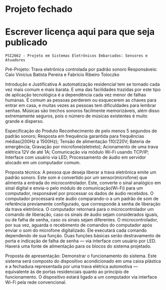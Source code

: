 # Projeto fechado
# Escrever licença aqui para que seja publicado

    PSI2662 - Projeto em Sistemas Eletrônicos Embarcados: Sensores e Atuadores

Pré-Projeto: Trava eletrônica controlada por padrão sonoro
Responsáveis: Caio Vinícius Batista Pereira e Fabrício Ribeiro Toloczko

Introdução e Justificativa
    A automatização residencial tem se tornado cada vez mais comum e mais barata. E uma das facilidades trazidas por este tipo de aplicação tecnológica é a dependência cada vez menor de falhas humanas. É comum as pessoas perderem ou esquecerem as chaves para entrar em casa, e muitas vezes as pessoas tem dificuldades para lembrar senhas. Músicas são trechos sonoros facilmente memorizáveis, além disso extremamente seguros, pois o número de músicas existentes é muito grande e disperso. 

Especificação do Produto
Reconhecimento de pelo menos 5 segundos de padrão sonoro;
Resposta em frequência garantida para frequências médias(200Hz a 1500Hz);
Tensão de alimentação 110/220V;
Bateria de emergência;
Gravação por microfone(eletreto);
Acionamento de uma trava elétrica 12V de até 1A;
Comunicação via módulo Wi-Fi usando TCP/IP;
Interface com usuário via LED;
Processamento de áudio em servidor alocado em um computador comum.

Proposta técnica:
A pessoa que deseja liberar a trava eletrônica emite um padrão sonoro. Este som é convertido por um sensor(microfone) que alimenta a entrada do microcontrolador. Este, converte o sinal analógico em sinal digital e envia-o pelo módulo de comunicação(Wi-Fi) para um computador, responsável por processar os dados de áudio recebidos.
O computador processará este áudio comparando-o  a um padrão de som de referência previamente configurado, que corresponde à senha de liberação da trava eletrônica. O computador retornará para o microcontrolador um comando de liberação, caso os sinais de áudio sejam considerados iguais, ou de falha de senha, caso os sinais sejam diferentes.
O microcontrolador, por sua vez, aguarda o recebimento de comandos do computador após enviar o som do microfone digitalizado. Ele executará cada comando dependendo de sua função. Duas funções básicas serão destravamento de porta e indicação de falha de senha — via interface com usuário por LED.
Haverá uma fonte de alimentação para os blocos do sistema projetado.

Proposta de apresentação:
Demonstrar o funcionamento do sistema. Este sistema será composto do dispositivo acondicionado em uma caixa plástica e a fechadura representada por uma trava elétrica automotiva — equivalente às de portas residenciais quanto ao princípio de funcionamento. O dispositivo estará ligado a um computador via interface Wi-Fi pela rede convencional.

